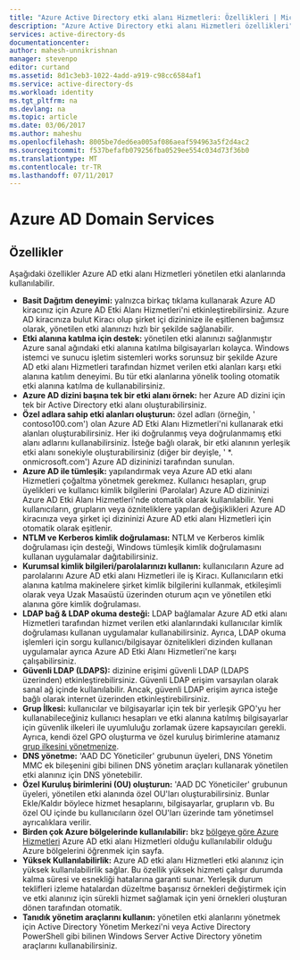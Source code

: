 ```yaml
---
title: "Azure Active Directory etki alanı Hizmetleri: Özellikleri | Microsoft Docs"
description: "Azure Active Directory etki alanı Hizmetleri özellikleri"
services: active-directory-ds
documentationcenter: 
author: mahesh-unnikrishnan
manager: stevenpo
editor: curtand
ms.assetid: 8d1c3eb3-1022-4add-a919-c98cc6584af1
ms.service: active-directory-ds
ms.workload: identity
ms.tgt_pltfrm: na
ms.devlang: na
ms.topic: article
ms.date: 03/06/2017
ms.author: maheshu
ms.openlocfilehash: 8005be7ded6ea005af086aeaf594963a5f2d4ac2
ms.sourcegitcommit: f537befafb079256fba0529ee554c034d73f36b0
ms.translationtype: MT
ms.contentlocale: tr-TR
ms.lasthandoff: 07/11/2017
---
```

# <a name="azure-ad-domain-services"></a>Azure AD Domain Services
## <a name="features"></a>Özellikler
Aşağıdaki özellikler Azure AD etki alanı Hizmetleri yönetilen etki alanlarında kullanılabilir.

* **Basit Dağıtım deneyimi:** yalnızca birkaç tıklama kullanarak Azure AD kiracınız için Azure AD Etki Alanı Hizmetleri'ni etkinleştirebilirsiniz. Azure AD kiracınıza bulut Kiracı olup şirket içi dizininize ile eşitlenen bağımsız olarak, yönetilen etki alanınızı hızlı bir şekilde sağlanabilir.
* **Etki alanına katılma için destek:** yönetilen etki alanınızı sağlanmıştır Azure sanal ağındaki etki alanına katılma bilgisayarları kolayca. Windows istemci ve sunucu işletim sistemleri works sorunsuz bir şekilde Azure AD etki alanı Hizmetleri tarafından hizmet verilen etki alanları karşı etki alanına katılım deneyimi. Bu tür etki alanlarına yönelik tooling otomatik etki alanına katılma de kullanabilirsiniz.
* **Azure AD dizini başına tek bir etki alanı örnek:** her Azure AD dizini için tek bir Active Directory etki alanı oluşturabilirsiniz.
* **Özel adlara sahip etki alanları oluşturun:** özel adları (örneğin, ' contoso100.com') olan Azure AD Etki Alanı Hizmetleri'ni kullanarak etki alanları oluşturabilirsiniz. Her iki doğrulanmış veya doğrulanmamış etki alanı adlarını kullanabilirsiniz. İsteğe bağlı olarak, bir etki alanının yerleşik etki alanı sonekiyle oluşturabilirsiniz (diğer bir deyişle, ' *. onmicrosoft.com') Azure AD dizininizi tarafından sunulan.
* **Azure AD ile tümleşik:** yapılandırmak veya Azure AD etki alanı Hizmetleri çoğaltma yönetmek gerekmez. Kullanıcı hesapları, grup üyelikleri ve kullanıcı kimlik bilgilerini (Parolalar) Azure AD dizininizi Azure AD Etki Alanı Hizmetleri'nde otomatik olarak kullanılabilir. Yeni kullanıcıların, grupların veya özniteliklere yapılan değişiklikleri Azure AD kiracınıza veya şirket içi dizininizi Azure AD etki alanı Hizmetleri için otomatik olarak eşitlenir.
* **NTLM ve Kerberos kimlik doğrulaması:** NTLM ve Kerberos kimlik doğrulaması için desteği, Windows tümleşik kimlik doğrulamasını kullanan uygulamalar dağıtabilirsiniz.
* **Kurumsal kimlik bilgileri/parolalarınızı kullanın:** kullanıcıların Azure ad parolalarını Azure AD etki alanı Hizmetleri ile iş Kiracı. Kullanıcıların etki alanına katılma makinelere şirket kimlik bilgilerini kullanmak, etkileşimli olarak veya Uzak Masaüstü üzerinden oturum açın ve yönetilen etki alanına göre kimlik doğrulaması.
* **LDAP bağ & LDAP okuma desteği:** LDAP bağlamalar Azure AD etki alanı Hizmetleri tarafından hizmet verilen etki alanlarındaki kullanıcılar kimlik doğrulaması kullanan uygulamalar kullanabilirsiniz. Ayrıca, LDAP okuma işlemleri için sorgu kullanıcı/bilgisayar öznitelikleri dizinden kullanan uygulamalar ayrıca Azure AD Etki Alanı Hizmetleri'ne karşı çalışabilirsiniz.
* **Güvenli LDAP (LDAPS):** dizinine erişimi güvenli LDAP (LDAPS üzerinden) etkinleştirebilirsiniz. Güvenli LDAP erişim varsayılan olarak sanal ağ içinde kullanılabilir. Ancak, güvenli LDAP erişim ayrıca isteğe bağlı olarak internet üzerinden etkinleştirebilirsiniz.
* **Grup İlkesi:** kullanıcılar ve bilgisayarlar için tek bir yerleşik GPO'yu her kullanabileceğiniz kullanıcı hesapları ve etki alanına katılmış bilgisayarlar için güvenlik ilkeleri ile uyumluluğu zorlamak üzere kapsayıcıları gerekli. Ayrıca, kendi özel GPO oluşturma ve özel kuruluş birimlerine atamanız [grup ilkesini yönetmenize](active-directory-ds-admin-guide-administer-group-policy.md).
* **DNS yönetme:** 'AAD DC Yöneticiler' grubunun üyeleri, DNS Yönetim MMC ek bileşenini gibi bilinen DNS yönetim araçları kullanarak yönetilen etki alanınız için DNS yönetebilir.
* **Özel Kuruluş birimlerini (OU) oluşturun:** 'AAD DC Yöneticiler' grubunun üyeleri, yönetilen etki alanında özel OU'ları oluşturabilirsiniz. Bunlar Ekle/Kaldır böylece hizmet hesaplarını, bilgisayarlar, grupların vb. Bu özel OU içinde bu kullanıcıların özel OU'ları üzerinde tam yönetimsel ayrıcalıklara verilir.
* **Birden çok Azure bölgelerinde kullanılabilir:** bkz [bölgeye göre Azure Hizmetleri](https://azure.microsoft.com/regions/#services/) Azure AD etki alanı Hizmetleri olduğu kullanılabilir olduğu Azure bölgelerini öğrenmek için sayfa.
* **Yüksek Kullanılabilirlik:** Azure AD etki alanı Hizmetleri etki alanınız için yüksek kullanılabilirlik sağlar. Bu özellik yüksek hizmeti çalışır durumda kalma süresi ve esnekliği hatalarına garanti sunar. Yerleşik durum teklifleri izleme hatalardan düzeltme başarısız örnekleri değiştirmek için ve etki alanınız için sürekli hizmet sağlamak için yeni örnekleri oluşturan dönen tarafından otomatik.
* **Tanıdık yönetim araçlarını kullanın:** yönetilen etki alanlarını yönetmek için Active Directory Yönetim Merkezi'ni veya Active Directory PowerShell gibi bilinen Windows Server Active Directory yönetim araçlarını kullanabilirsiniz.
